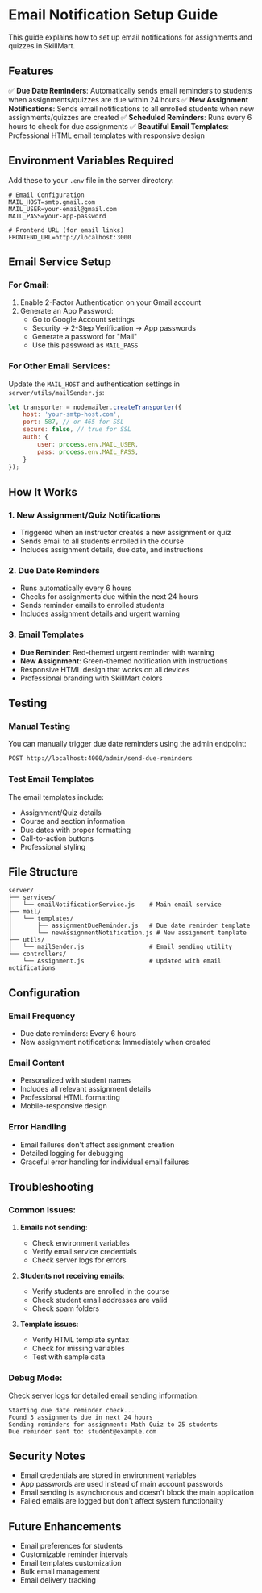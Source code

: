 # Email Notification Setup Guide

This guide explains how to set up email notifications for assignments and quizzes in SkillMart.

## Features

✅ **Due Date Reminders**: Automatically sends email reminders to students when assignments/quizzes are due within 24 hours
✅ **New Assignment Notifications**: Sends email notifications to all enrolled students when new assignments/quizzes are created
✅ **Scheduled Reminders**: Runs every 6 hours to check for due assignments
✅ **Beautiful Email Templates**: Professional HTML email templates with responsive design

## Environment Variables Required

Add these to your `.env` file in the server directory:

```env
# Email Configuration
MAIL_HOST=smtp.gmail.com
MAIL_USER=your-email@gmail.com
MAIL_PASS=your-app-password

# Frontend URL (for email links)
FRONTEND_URL=http://localhost:3000
```

## Email Service Setup

### For Gmail:
1. Enable 2-Factor Authentication on your Gmail account
2. Generate an App Password:
   - Go to Google Account settings
   - Security → 2-Step Verification → App passwords
   - Generate a password for "Mail"
   - Use this password as `MAIL_PASS`

### For Other Email Services:
Update the `MAIL_HOST` and authentication settings in `server/utils/mailSender.js`:

```javascript
let transporter = nodemailer.createTransporter({
    host: 'your-smtp-host.com',
    port: 587, // or 465 for SSL
    secure: false, // true for SSL
    auth: {
        user: process.env.MAIL_USER,
        pass: process.env.MAIL_PASS,
    }
});
```

## How It Works

### 1. New Assignment/Quiz Notifications
- Triggered when an instructor creates a new assignment or quiz
- Sends email to all students enrolled in the course
- Includes assignment details, due date, and instructions

### 2. Due Date Reminders
- Runs automatically every 6 hours
- Checks for assignments due within the next 24 hours
- Sends reminder emails to enrolled students
- Includes assignment details and urgent warning

### 3. Email Templates
- **Due Reminder**: Red-themed urgent reminder with warning
- **New Assignment**: Green-themed notification with instructions
- Responsive HTML design that works on all devices
- Professional branding with SkillMart colors

## Testing

### Manual Testing
You can manually trigger due date reminders using the admin endpoint:

```bash
POST http://localhost:4000/admin/send-due-reminders
```

### Test Email Templates
The email templates include:
- Assignment/Quiz details
- Course and section information
- Due dates with proper formatting
- Call-to-action buttons
- Professional styling

## File Structure

```
server/
├── services/
│   └── emailNotificationService.js    # Main email service
├── mail/
│   └── templates/
│       ├── assignmentDueReminder.js   # Due date reminder template
│       └── newAssignmentNotification.js # New assignment template
├── utils/
│   └── mailSender.js                  # Email sending utility
└── controllers/
    └── Assignment.js                  # Updated with email notifications
```

## Configuration

### Email Frequency
- Due date reminders: Every 6 hours
- New assignment notifications: Immediately when created

### Email Content
- Personalized with student names
- Includes all relevant assignment details
- Professional HTML formatting
- Mobile-responsive design

### Error Handling
- Email failures don't affect assignment creation
- Detailed logging for debugging
- Graceful error handling for individual email failures

## Troubleshooting

### Common Issues:

1. **Emails not sending**:
   - Check environment variables
   - Verify email service credentials
   - Check server logs for errors

2. **Students not receiving emails**:
   - Verify students are enrolled in the course
   - Check student email addresses are valid
   - Check spam folders

3. **Template issues**:
   - Verify HTML template syntax
   - Check for missing variables
   - Test with sample data

### Debug Mode:
Check server logs for detailed email sending information:
```
Starting due date reminder check...
Found 3 assignments due in next 24 hours
Sending reminders for assignment: Math Quiz to 25 students
Due reminder sent to: student@example.com
```

## Security Notes

- Email credentials are stored in environment variables
- App passwords are used instead of main account passwords
- Email sending is asynchronous and doesn't block the main application
- Failed emails are logged but don't affect system functionality

## Future Enhancements

- Email preferences for students
- Customizable reminder intervals
- Email templates customization
- Bulk email management
- Email delivery tracking
